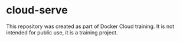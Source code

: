 # cloud-serve

This repository was created as part of Docker Cloud training.  It is not intended for public use, it is a training project.
